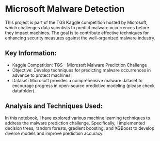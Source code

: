 # Microsoft Malware Detection 
This project is part of the TGS Kaggle competition hosted by Microsoft, which challenges data scientists to predict malware occurrences before they impact machines. The goal is to contribute effective techniques for enhancing security measures against the well-organized malware industry.

## Key Information:
* Kaggle Competition: TGS - Microsoft Malware Prediction Challenge
* Objective: Develop techniques for predicting malware occurrences in advance to protect machines.
* Dataset: Microsoft provides a comprehensive malware dataset to encourage progress in open-source predictive modeling (please check datafolder).
## Analysis and Techniques Used:
In this notebook, I have explored various machine learning techniques to address the malware prediction challenge. Specifically, I implemented decision trees, random forests, gradient boosting, and XGBoost to develop diverse models and improve prediction accuracy.

